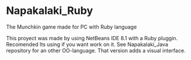 # Napakalaki_Ruby
The Munchkin game made for PC with Ruby language

This proyect was made by using NetBeans IDE 8.1 with a Ruby pluggin. Recomended Its using if you want work on it. 
See Napakalaki_Java repository for an other OO-language. That version adds a visual interface.
